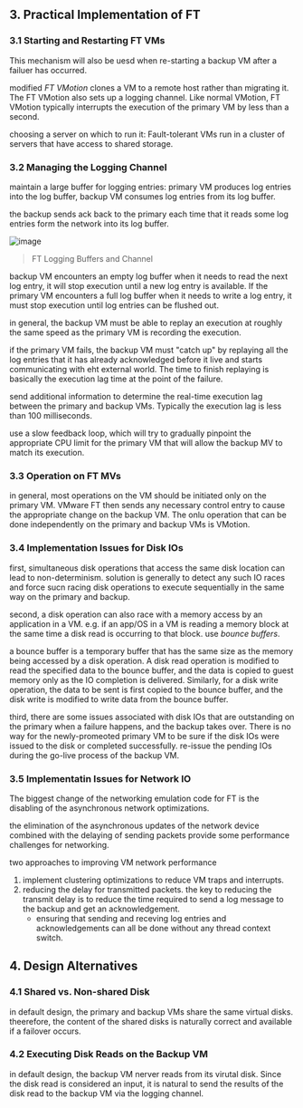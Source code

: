 ## 3. Practical Implementation of FT

### 3.1 Starting and Restarting FT VMs

This mechanism will also be uesd when re-starting a backup VM after a failuer has occurred.

modified _FT VMotion_ clones a VM to a remote host rather than migrating it. The FT VMotion also sets up a logging channel. Like normal VMotion, FT VMotion typically interrupts the execution of the primary VM by less than a second.

choosing a server on which to run it: Fault-tolerant VMs run in a cluster of servers that have access to shared storage. 

### 3.2 Managing the Logging Channel

maintain a large buffer for logging entries: primary VM produces log entries into the log buffer, backup VM consumes log entries from its log buffer.

the backup sends ack back to the primary each time that it reads some log entries form the network into its log buffer.

![image](https://note.youdao.com/yws/api/personal/file/WEB4d656d6ffccd85a093ce1718242b896d?method=download&shareKey=9087aece3c8e953fbdbaeb23ba0c44ea)

> FT Logging Buffers and Channel

backup VM encounters an empty log buffer when it needs to read the next log entry, it will stop execution until a new log entry is available. If the primary VM encounters a full log buffer when it needs to write a log entry, it must stop execution until log entries can be flushed out. 

in general, the backup VM must be able to replay an execution at roughly the same speed as the primary VM is recording the execution.

if the primary VM fails, the backup VM must "catch up" by replaying all the log entries that it has already acknowledged before it live and starts communicating with eht external world. The time to finish replaying is basically the execution lag time at the point of the failure.

send additional information to determine the real-time execution lag between the primary and backup VMs. Typically the execution lag is less than 100 milliseconds. 

use a slow feedback loop, which will try to gradually pinpoint the appropriate CPU limit for the primary VM that will allow the backup MV to match its execution.

### 3.3 Operation on FT MVs

in general, most operations on the VM should be initiated only on the primary VM. VMware FT then sends any necessary control entry to cause the appropriate change on the backup VM. The onlu operation that can be done independently on the primary and backup VMs is VMotion.

### 3.4 Implementation Issues for Disk IOs

first, simultaneous disk operations that access the same disk location can lead to non-determinism. solution is generally to detect any such IO races and force sucn racing disk operations to execute sequentially in the same way on the primary and backup.

second, a disk operation can also race with a memory access by an application in a VM. e.g. if an app/OS in a VM is reading a memory block at the same time a disk read is occurring to that block. use _bounce buffers_. 

a bounce buffer is a temporary buffer that has the same size as the memory being accessed by a disk operation. A disk read operation is modified to read the specified data to the bounce buffer, and the data is copied to guest memory only as the IO completion is delivered. Similarly, for a disk write operation, the data to be sent is first copied to the bounce buffer, and the disk write is modified to write data from the bounce buffer. 

third, there are some issues associated with disk IOs that are outstanding on the primary when a failure happens, and the backup takes over. There is no way for the newly-promeoted primary VM to be sure if the disk IOs were issued to the disk or completed successfully. re-issue the pending IOs during the go-live process of the backup VM. 

### 3.5 Implementatin Issues for Network IO

The biggest change of the networking emulation code for FT is the disabling of the asynchronous network optimizations.

the elimination of the asynchronous updates of the network device combined with the delaying of sending packets provide some performance challenges for networking.

two approaches to improving VM network performance
1. implement clustering optimizations to reduce VM traps and interrupts.
2. reducing the delay for transmitted packets. the key to reducing the transmit delay is to reduce the time required to send a log message to the backup and get an acknowledgement.
    - ensuring that sending and receving log entries and acknowledgements can all be done without any thread context switch. 

## 4. Design Alternatives 

### 4.1 Shared vs. Non-shared Disk

in default design, the primary and backup VMs share the same virtual disks. theerefore, the content of the shared disks is naturally correct and available if a failover occurs.

### 4.2 Executing Disk Reads on the Backup VM

in default design, the backup VM nerver reads from its virutal disk. Since the disk read is considered an input, it is natural to send the results of the disk read to the backup VM via the logging channel.


